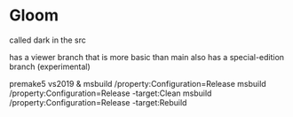 # Gloom

called dark in the src

has a viewer branch that is more basic than main
also has a special-edition branch (experimental)

premake5 vs2019
&
msbuild /property:Configuration=Release
msbuild /property:Configuration=Release -target:Clean
msbuild /property:Configuration=Release -target:Rebuild
